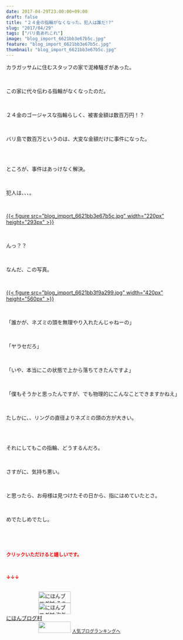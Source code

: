 ```yaml
---
date: 2017-04-29T23:00:00+09:00
draft: false
title: "２４金の指輪がなくなった。犯人は誰だ!?"
slug: "2017/04/29"
tags: ["バリ島あれこれ"]
image: "blog_import_6621bb3e67b5c.jpg"
feature: "blog_import_6621bb3e67b5c.jpg"
thumbnail: "blog_import_6621bb3e67b5c.jpg"
---
```

<p>カラガッサムに住むスタッフの家で泥棒騒ぎがあった。</p><p> </p><p>この家に代々伝わる指輪がなくなったのだ。</p><p> </p><p>２４金のゴージャスな指輪らしく、被害金額は数百万円！？</p><p> </p><p>バリ島で数百万というのは、大変な金額だけに事件になった。</p><p> </p><p><br/>ところが、事件はあっけなく解決。</p><p> </p><p>犯人は、、、。</p><p> </p><p><a href="blog_import_6621bb3e67b5c.jpg">{{< figure src="blog_import_6621bb3e67b5c.jpg" width="220px" height="293px" >}}</a> </p><p> </p><p>んっ？？</p><p> </p><p>なんだ、この写真。</p><p> </p><p><a href="blog_import_6621bb3f9a299.jpg">{{< figure src="blog_import_6621bb3f9a299.jpg" width="420px" height="560px" >}}</a></p><p> </p><p>「誰かが、ネズミの頭を無理やり入れたんじゃねーの」</p><p> </p><p>「ヤラセだろ」</p><p> </p><p>「いや、本当にこの状態で上から落ちてきたんですよ」</p><p> </p><p>「僕もそうかと思ったんですが、でも物理的にこんなことできますかねえ」</p><p> </p><p>たしかに、、リングの直径よりネズミの頭の方が大きい。</p><p> </p><p><br/>それにしてもこの指輪、どうするんだろ。</p><p> </p><p>さすがに、気持ち悪い。</p><p> </p><p>と思ったら、お母様は見つけたその日から、指にはめていたとさ。</p><p> </p><p>めでたしめでたし。</p><p> </p><p> </p><p><font color="#ff0000" size="2"><strong>クリックいただけると嬉しいです。</strong></font></p><p> </p><p><font color="#ff0000" size="2"><strong>↓↓↓</strong></font></p><p><br/><a href="ranking.html?p_cid=01260127" id="&amp;blogmura_banner" target="_blank"><img alt="にほんブログ村 その他生活ブログ 不動産投資へ" border="0" height="31" src="data:image/svg+xml;charset=utf-8,%3Csvg%20xmlns%3D%22http%3A%2F%2Fwww.w3.org%2F2000%2Fsvg%22%20title%3D%22Placeholder%20for%20Images%22%20role%3D%22presentation%22%20viewBox%3D%220%200%2088%2031%22%20%2F%3E" width="88" data-src="//life.blogmura.com/hudousantoushi/img/hudousantoushi88_31.gif" style="aspect-ratio: auto 88 / 31;"/><noscript><img alt="にほんブログ村 その他生活ブログ 不動産投資へ" border="0" height="31" src="//life.blogmura.com/hudousantoushi/img/hudousantoushi88_31.gif" width="88"></noscript></a><br/><a href="ranking.html?p_cid=01260127" target="_blank"><img alt="にほんブログ村 海外生活ブログ バリ島情報へ" border="0" height="31" src="data:image/svg+xml;charset=utf-8,%3Csvg%20xmlns%3D%22http%3A%2F%2Fwww.w3.org%2F2000%2Fsvg%22%20title%3D%22Placeholder%20for%20Images%22%20role%3D%22presentation%22%20viewBox%3D%220%200%2088%2031%22%20%2F%3E" width="88" data-src="https://img-proxy.blog-video.jp/images?url=http%3A%2F%2Foverseas.blogmura.com%2Fbali%2Fimg%2Fbali88_31.gif" style="aspect-ratio: auto 88 / 31;"/><noscript><img alt="にほんブログ村 海外生活ブログ バリ島情報へ" border="0" height="31" src="https://img-proxy.blog-video.jp/images?url=http%3A%2F%2Foverseas.blogmura.com%2Fbali%2Fimg%2Fbali88_31.gif" width="88"></noscript></a><br/><a href="ranking.html?p_cid=01260127" target="_blank">にほんブログ村</a><br/><a href="link.php?1804582" title="人気ブログランキングへ"><img border="0" height="31" src="data:image/svg+xml;charset=utf-8,%3Csvg%20xmlns%3D%22http%3A%2F%2Fwww.w3.org%2F2000%2Fsvg%22%20title%3D%22Placeholder%20for%20Images%22%20role%3D%22presentation%22%20viewBox%3D%220%200%2088%2031%22%20%2F%3E" width="88" data-src="https://blog.with2.net/img/banner/banner_22.gif" style="aspect-ratio: auto 88 / 31;"/><noscript><img border="0" height="31" src="https://blog.with2.net/img/banner/banner_22.gif" width="88"></noscript></a> <a href="link.php?1804582" style="font-size: 12px;">人気ブログランキングへ</a></p>

